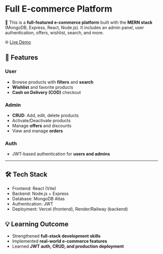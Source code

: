 # Full E-commerce Platform

🚀 This is a **full-featured e-commerce platform** built with the **MERN stack** (MongoDB, Express, React, Node.js). It includes an admin panel, user authentication, offers, wishlist, search, and more.

🌐 [Live Demo](https://fulle-commerceuser.vercel.app)

## 🌟 Features

### User
- Browse products with **filters** and **search**
- **Wishlist** and favorite products
- **Cash on Delivery (COD)** checkout

### Admin
- **CRUD**: Add, edit, delete products
- Activate/Deactivate products
- Manage **offers** and discounts
- View and manage **orders**

### Auth
- JWT-based authentication for **users and admins**

---

## 🛠️ Tech Stack
- Frontend: React (Vite)
- Backend: Node.js + Express
- Database: MongoDB Atlas
- Authentication: JWT
- Deployment: Vercel (frontend), Render/Railway (backend)



## 💡 Learning Outcome
- Strengthened **full-stack development skills**
- Implemented **real-world e-commerce features**
- Learned **JWT auth, CRUD, and production deployment**

